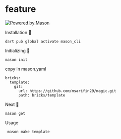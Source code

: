 # feature

[![Powered by Mason](https://img.shields.io/endpoint?url=https%3A%2F%2Ftinyurl.com%2Fmason-badge)](https://github.com/felangel/mason)

Installation 🚀
```
dart pub global activate mason_cli
```

Initializing 🎯
```
mason init
```

copy in mason.yaml
```
bricks:
  template:
    git:
      url: https://github.com/msarifin29/magic.git
      path: bricks/template
```

Next 🍺
```
mason get
```

Usage

```
 mason make template
```
<!-- Structure Folder template
 ```
src/
├─ common_widgets/
│  ├─ responsive_layout_builder.dart
├─ constant/
│  ├─ app_string.dart
│  ├─ base_assets.dart
│  ├─ breakpoint.dart
│  ├─ sizes.dart
│  ├─ themes/
│  │  ├─ app_color.dart
│  │  ├─ font_manager.dart
├─ routing/
│  ├─ app_route.dart
├─ utils/
├─ exceptions/
├─ features/
``` -->
